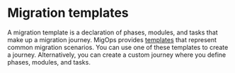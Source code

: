 # Migration templates<a name="migration-templates"></a>

A migration template is a declaration of phases, modules, and tasks that make up a migration journey\. MigOps provides [templates](https://github.com/aws-samples/aws-migops-templates) that represent common migration scenarios\. You can use one of these templates to create a journey\. Alternatively, you can create a custom journey where you define phases, modules, and tasks\.
